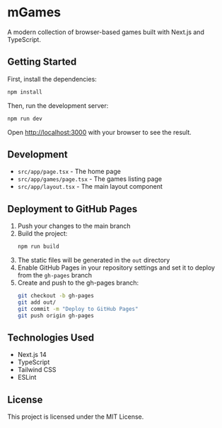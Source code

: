 # mGames

A modern collection of browser-based games built with Next.js and TypeScript.

## Getting Started

First, install the dependencies:

```bash
npm install
```

Then, run the development server:

```bash
npm run dev
```

Open [http://localhost:3000](http://localhost:3000) with your browser to see the result.

## Development

- `src/app/page.tsx` - The home page
- `src/app/games/page.tsx` - The games listing page
- `src/app/layout.tsx` - The main layout component

## Deployment to GitHub Pages

1. Push your changes to the main branch
2. Build the project:
   ```bash
   npm run build
   ```
3. The static files will be generated in the `out` directory
4. Enable GitHub Pages in your repository settings and set it to deploy from the `gh-pages` branch
5. Create and push to the gh-pages branch:
   ```bash
   git checkout -b gh-pages
   git add out/
   git commit -m "Deploy to GitHub Pages"
   git push origin gh-pages
   ```

## Technologies Used

- Next.js 14
- TypeScript
- Tailwind CSS
- ESLint

## License

This project is licensed under the MIT License.
